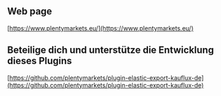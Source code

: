 ## Web page
 
[https://www.plentymarkets.eu/](https://www.plentymarkets.eu/)

## Beteilige dich und unterstütze die Entwicklung dieses Plugins

[https://github.com/plentymarkets/plugin-elastic-export-kauflux-de](https://github.com/plentymarkets/plugin-elastic-export-kauflux-de)
